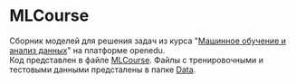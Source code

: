 # MLCourse
Сборник моделей для решения задач из курса "[Машинное обучение и анализ данных](https://apps.openedu.ru/learning/course/course-v1:ITMOUniversity+MLDATAN+spring_2022_ITMO_bac/home)" на платформе openedu.  
Код представлен в файле [MLCourse](./MLCourse.ipynb).
Файлы с тренировочными и тестовыми данными предсталены в папке [Data](./Data).
